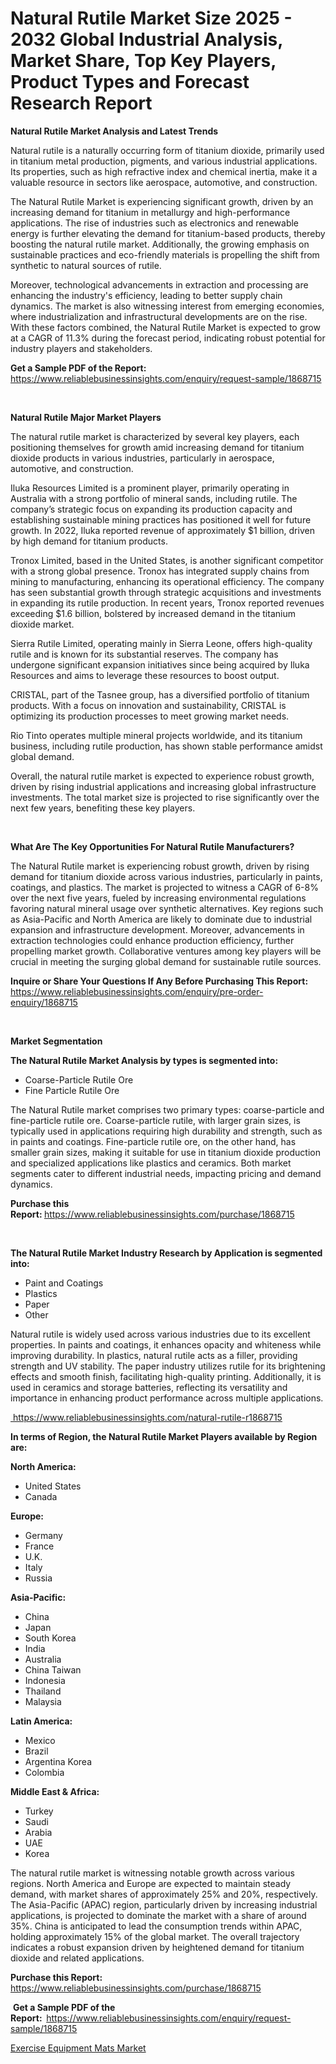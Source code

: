 <p><h1>Natural Rutile Market Size 2025 - 2032 Global Industrial Analysis, Market Share, Top Key Players, Product Types and Forecast Research Report</h1></p><p><strong>Natural Rutile Market Analysis and Latest Trends</strong></p>
<p><p>Natural rutile is a naturally occurring form of titanium dioxide, primarily used in titanium metal production, pigments, and various industrial applications. Its properties, such as high refractive index and chemical inertia, make it a valuable resource in sectors like aerospace, automotive, and construction. </p><p>The Natural Rutile Market is experiencing significant growth, driven by an increasing demand for titanium in metallurgy and high-performance applications. The rise of industries such as electronics and renewable energy is further elevating the demand for titanium-based products, thereby boosting the natural rutile market. Additionally, the growing emphasis on sustainable practices and eco-friendly materials is propelling the shift from synthetic to natural sources of rutile.</p><p>Moreover, technological advancements in extraction and processing are enhancing the industry's efficiency, leading to better supply chain dynamics. The market is also witnessing interest from emerging economies, where industrialization and infrastructural developments are on the rise. With these factors combined, the Natural Rutile Market is expected to grow at a CAGR of 11.3% during the forecast period, indicating robust potential for industry players and stakeholders.</p></p>
<p><strong>Get a Sample PDF of the Report:&nbsp;</strong> <a href="https://www.reliablebusinessinsights.com/enquiry/request-sample/1868715?utm_campaign=2275&utm_medium=2&utm_source=Github&utm_content=ia&utm_term=31012025&utm_id=natural-rutile">https://www.reliablebusinessinsights.com/enquiry/request-sample/1868715</a></p>
<p>&nbsp;</p>
<p><strong>Natural Rutile Major Market Players</strong></p>
<p><p>The natural rutile market is characterized by several key players, each positioning themselves for growth amid increasing demand for titanium dioxide products in various industries, particularly in aerospace, automotive, and construction. </p><p>Iluka Resources Limited is a prominent player, primarily operating in Australia with a strong portfolio of mineral sands, including rutile. The company’s strategic focus on expanding its production capacity and establishing sustainable mining practices has positioned it well for future growth. In 2022, Iluka reported revenue of approximately $1 billion, driven by high demand for titanium products.</p><p>Tronox Limited, based in the United States, is another significant competitor with a strong global presence. Tronox has integrated supply chains from mining to manufacturing, enhancing its operational efficiency. The company has seen substantial growth through strategic acquisitions and investments in expanding its rutile production. In recent years, Tronox reported revenues exceeding $1.6 billion, bolstered by increased demand in the titanium dioxide market.</p><p>Sierra Rutile Limited, operating mainly in Sierra Leone, offers high-quality rutile and is known for its substantial reserves. The company has undergone significant expansion initiatives since being acquired by Iluka Resources and aims to leverage these resources to boost output. </p><p>CRISTAL, part of the Tasnee group, has a diversified portfolio of titanium products. With a focus on innovation and sustainability, CRISTAL is optimizing its production processes to meet growing market needs. </p><p>Rio Tinto operates multiple mineral projects worldwide, and its titanium business, including rutile production, has shown stable performance amidst global demand. </p><p>Overall, the natural rutile market is expected to experience robust growth, driven by rising industrial applications and increasing global infrastructure investments. The total market size is projected to rise significantly over the next few years, benefiting these key players.</p></p>
<p>&nbsp;</p>
<p><strong>What Are The Key Opportunities For Natural Rutile Manufacturers?</strong></p>
<p><p>The Natural Rutile market is experiencing robust growth, driven by rising demand for titanium dioxide across various industries, particularly in paints, coatings, and plastics. The market is projected to witness a CAGR of 6-8% over the next five years, fueled by increasing environmental regulations favoring natural mineral usage over synthetic alternatives. Key regions such as Asia-Pacific and North America are likely to dominate due to industrial expansion and infrastructure development. Moreover, advancements in extraction technologies could enhance production efficiency, further propelling market growth. Collaborative ventures among key players will be crucial in meeting the surging global demand for sustainable rutile sources.</p></p>
<p><strong>Inquire or Share Your Questions If Any Before Purchasing This Report:</strong> <a href="https://www.reliablebusinessinsights.com/enquiry/pre-order-enquiry/1868715?utm_campaign=2275&utm_medium=2&utm_source=Github&utm_content=ia&utm_term=31012025&utm_id=natural-rutile">https://www.reliablebusinessinsights.com/enquiry/pre-order-enquiry/1868715</a></p>
<p>&nbsp;</p>
<p><strong>Market Segmentation</strong></p>
<p><strong>The Natural Rutile Market Analysis by types is segmented into:</strong></p>
<p><ul><li>Coarse-Particle Rutile Ore</li><li>Fine Particle Rutile Ore</li></ul></p>
<p><p>The Natural Rutile market comprises two primary types: coarse-particle and fine-particle rutile ore. Coarse-particle rutile, with larger grain sizes, is typically used in applications requiring high durability and strength, such as in paints and coatings. Fine-particle rutile ore, on the other hand, has smaller grain sizes, making it suitable for use in titanium dioxide production and specialized applications like plastics and ceramics. Both market segments cater to different industrial needs, impacting pricing and demand dynamics.</p></p>
<p><strong>Purchase this Report:&nbsp;</strong><a href="https://www.reliablebusinessinsights.com/purchase/1868715?utm_campaign=2275&utm_medium=2&utm_source=Github&utm_content=ia&utm_term=31012025&utm_id=natural-rutile">https://www.reliablebusinessinsights.com/purchase/1868715</a></p>
<p>&nbsp;</p>
<p><strong>The Natural Rutile Market Industry Research by Application is segmented into:</strong></p>
<p><ul><li>Paint and Coatings</li><li>Plastics</li><li>Paper</li><li>Other</li></ul></p>
<p><p>Natural rutile is widely used across various industries due to its excellent properties. In paints and coatings, it enhances opacity and whiteness while improving durability. In plastics, natural rutile acts as a filler, providing strength and UV stability. The paper industry utilizes rutile for its brightening effects and smooth finish, facilitating high-quality printing. Additionally, it is used in ceramics and storage batteries, reflecting its versatility and importance in enhancing product performance across multiple applications.</p></p>
<p><a href="https://www.reliablebusinessinsights.com/natural-rutile-r1868715?utm_campaign=2275&utm_medium=2&utm_source=Github&utm_content=ia&utm_term=31012025&utm_id=natural-rutile">&nbsp;https://www.reliablebusinessinsights.com/natural-rutile-r1868715</a></p>
<p><strong>In terms of Region, the Natural Rutile Market Players available by Region are:</strong></p>
<p>
    <p> <strong> North America: </strong>
        <ul>
            <li>United States</li>
            <li>Canada</li>
        </ul>
        </p> 
    <p> <strong> Europe: </strong>
        <ul>
            <li>Germany</li>
            <li>France</li>
            <li>U.K.</li>
            <li>Italy</li>
            <li>Russia</li>
        </ul>
        </p> 
    <p> <strong> Asia-Pacific: </strong>
        <ul>
            <li>China</li>
            <li>Japan</li>
            <li>South Korea</li>
            <li>India</li>
            <li>Australia</li>
            <li>China Taiwan</li>
            <li>Indonesia</li>
            <li>Thailand</li>
            <li>Malaysia</li>
        </ul>
        </p> 
    <p> <strong> Latin America: </strong>
        <ul>
            <li>Mexico</li>
            <li>Brazil</li>
            <li>Argentina Korea</li>
            <li>Colombia</li>
        </ul>
        </p> 
    <p> <strong> Middle East & Africa: </strong>
        <ul>
            <li>Turkey</li>
            <li>Saudi</li>
            <li>Arabia</li>
            <li>UAE</li>
            <li>Korea</li>
        </ul>
    </p>
    </p>
<p><p>The natural rutile market is witnessing notable growth across various regions. North America and Europe are expected to maintain steady demand, with market shares of approximately 25% and 20%, respectively. The Asia-Pacific (APAC) region, particularly driven by increasing industrial applications, is projected to dominate the market with a share of around 35%. China is anticipated to lead the consumption trends within APAC, holding approximately 15% of the global market. The overall trajectory indicates a robust expansion driven by heightened demand for titanium dioxide and related applications.</p></p>
<p><strong>Purchase this Report: </strong><a href="https://www.reliablebusinessinsights.com/purchase/1868715?utm_campaign=2275&utm_medium=2&utm_source=Github&utm_content=ia&utm_term=31012025&utm_id=natural-rutile">https://www.reliablebusinessinsights.com/purchase/1868715</a></p>
<p>&nbsp;<strong>Get a Sample PDF of the Report:&nbsp;&nbsp;</strong><a href="https://www.reliablebusinessinsights.com/enquiry/request-sample/1868715?utm_campaign=2275&utm_medium=2&utm_source=Github&utm_content=ia&utm_term=31012025&utm_id=natural-rutile">https://www.reliablebusinessinsights.com/enquiry/request-sample/1868715</a></p>
<p><strong></strong></p>
<p><p><a href="https://github.com/maclarensidney/Market-Research-Report-List-1/blob/main/exercise-equipment-mats-market.md?utm_campaign=2275&utm_medium=2&utm_source=Github&utm_content=ia&utm_term=31012025&utm_id=natural-rutile">Exercise Equipment Mats Market</a></p></p>
